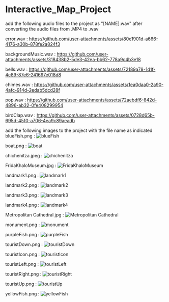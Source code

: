 # Interactive_Map_Project
add the following audio files to the project as "[NAME].wav" after converting the audio files from .MP4 to .wav

error.wav : https://github.com/user-attachments/assets/80e1901d-a666-4176-a30b-878fe2a824f3

backgroundMusic.wav : https://github.com/user-attachments/assets/318438b2-5de3-42ea-bb62-778a9c4b3e18

bells.wav : https://github.com/user-attachments/assets/72189a78-1d1f-4c89-87e6-241697e018d8

chimes.wav : https://github.com/user-attachments/assets/1ea0daa0-2a90-4afc-914d-2edab5dcd28f

pop.wav : https://github.com/user-attachments/assets/72aebdf6-842d-4896-ab32-0fe408299954

birdClap.wav : https://github.com/user-attachments/assets/0728d65b-695d-45f0-a706-4ea9c89aeadb


add the following images to the project with the file name as indicated 
blueFish.png : ![blueFish](https://github.com/user-attachments/assets/a868ad76-b6e3-4de1-aa0e-c1d6be90d38d)

boat.png : ![boat](https://github.com/user-attachments/assets/93d67c6d-1d13-484e-8d5c-5e250ed9b40a)

chichenitza.jpeg : ![chichenitza](https://github.com/user-attachments/assets/996bc9da-583f-4e7d-9373-787b965b2bc2)

FridaKhaloMuseum.jpg : ![FridaKhaloMuseum](https://github.com/user-attachments/assets/ce7342b4-b5f6-474f-9831-2dfa1275b196)

landmark1.png : ![landmark1](https://github.com/user-attachments/assets/3c847d7a-986a-4fb5-af62-521cb41c4a95)

landmark2.png : ![landmark2](https://github.com/user-attachments/assets/0e8d3a13-d549-4147-8bcc-d5c302f55574)

landmark3.png : ![landmark3](https://github.com/user-attachments/assets/da8bbf8b-2691-4fc8-8b9b-4bb16814efcf)

landmark4.png : ![landmark4](https://github.com/user-attachments/assets/a5bf4301-22cc-4beb-8456-38f686971280)

Metropolitan Cathedral.jpg : ![Metropolitan Cathedral](https://github.com/user-attachments/assets/02888cee-4961-4d4d-9f59-b0ec6bdcff2a)

monument.png : ![monument](https://github.com/user-attachments/assets/751a4895-c66e-41bb-85fd-810c8439796f)

purpleFish.png : ![purpleFish](https://github.com/user-attachments/assets/154dfde4-392c-4605-9e2a-ddd700408f9b)

touristDown.png : ![touristDown](https://github.com/user-attachments/assets/b0842362-f4f3-46dc-9138-44e209064ed6)

touristIcon.png : ![touristIcon](https://github.com/user-attachments/assets/e4cccae4-bf95-4001-b7b4-cba08fe101a8)

touristLeft.png : ![touristLeft](https://github.com/user-attachments/assets/86f89e0e-4971-432b-97f7-92c88a65b037)

touristRight.png : ![touristRight](https://github.com/user-attachments/assets/4b4a1a60-a138-4360-baa4-d69858f4810a)

touristUp.png : ![touristUp](https://github.com/user-attachments/assets/5054799e-9453-4573-99c7-0e7a2acee629)

yellowFish.png : ![yellowFish](https://github.com/user-attachments/assets/d86a3afa-9e6b-4590-bea1-f1ac9a803792)
